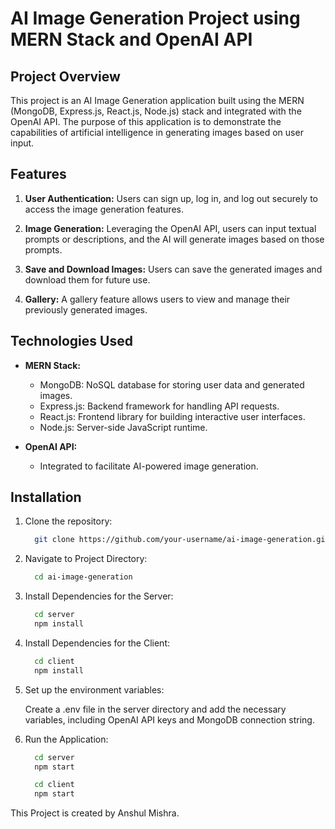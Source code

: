 # AI Image Generation Project using MERN Stack and OpenAI API

## Project Overview

This project is an AI Image Generation application built using the MERN (MongoDB, Express.js, React.js, Node.js) stack and integrated with the OpenAI API. The purpose of this application is to demonstrate the capabilities of artificial intelligence in generating images based on user input.

## Features

1. **User Authentication:** Users can sign up, log in, and log out securely to access the image generation features.

2. **Image Generation:** Leveraging the OpenAI API, users can input textual prompts or descriptions, and the AI will generate images based on those prompts.

3. **Save and Download Images:** Users can save the generated images and download them for future use.

4. **Gallery:** A gallery feature allows users to view and manage their previously generated images.

## Technologies Used

- **MERN Stack:**
  - MongoDB: NoSQL database for storing user data and generated images.
  - Express.js: Backend framework for handling API requests.
  - React.js: Frontend library for building interactive user interfaces.
  - Node.js: Server-side JavaScript runtime.

- **OpenAI API:**
  - Integrated to facilitate AI-powered image generation.

## Installation

1. Clone the repository:

   ```bash
     git clone https://github.com/your-username/ai-image-generation.git

2. Navigate to Project Directory:

   ```bash
     cd ai-image-generation

3. Install Dependencies for the Server:

   ```bash
     cd server
     npm install

4. Install Dependencies for the Client:

   ```bash
     cd client
     npm install

5. Set up the environment variables:

   Create a .env file in the server directory and add the necessary variables, including OpenAI API keys and MongoDB connection string.

6. Run the Application:

   ```bash
     cd server
     npm start

     cd client
     npm start


This Project is created by Anshul Mishra.
